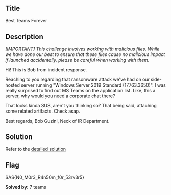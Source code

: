 ## Title
Best Teams Forever

## Description
*[IMPORTANT] This challenge involves working with malicious files. While we have done our best to ensure that these files cause no malicious impact if launched accidentally, please be careful when working with them.*

Hi! This is Bob from incident response.

Reaching to you regarding that ransomware attack we've had on our side-hosted server running "Windows Server 2019 Standard (17763.3650)". I was really surprised to find out MS Teams on the application list. Like, this a server, why would you need a corporate chat there?

That looks kinda SUS, aren't you thinking so? That being said, attaching some related artifacts. Check asap.

Best regards, Bob Guzini, Neck of IR Department.

## Solution
Refer to the [detailed solution](./writeup/)

## Flag
SAS{N0_M0r3_R4n50m_f0r_53rv3r5}

**Solved by:** 7 teams